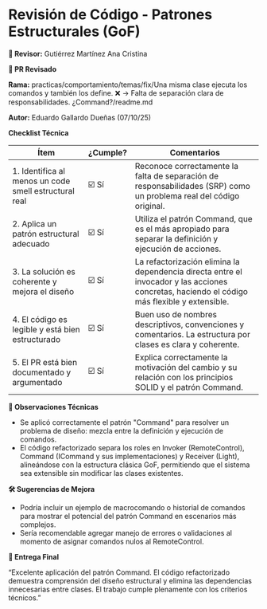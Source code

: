 # Revisión de Código - Patrones Estructurales (GoF)

**👤 Revisor:** Gutiérrez Martínez Ana Cristina 

**📌 PR Revisado**

**Rama:** practicas/comportamiento/temas/fix/Una misma clase ejecuta los comandos y también los define. ❌ → Falta de separación clara de responsabilidades. ¿Command?/readme.md

**Autor:** Eduardo Gallardo Dueñas (07/10/25)

**Checklist Técnica**

| Ítem	| ¿Cumple?	| Comentarios |
|-------|-----------|-------------|
|1. Identifica al menos un code smell estructural real	| ☑️ Sí	| Reconoce correctamente la falta de separación de responsabilidades (SRP) como un problema real del código original. |
|2. Aplica un patrón estructural adecuado	| ☑️ Sí	| Utiliza el patrón Command, que es el más apropiado para separar la definición y ejecución de acciones. |
|3. La solución es coherente y mejora el diseño	| ☑️ Sí	| La refactorización elimina la dependencia directa entre el invocador y las acciones concretas, haciendo el código más flexible y extensible. |
|4. El código es legible y está bien estructurado	| ☑️ Sí	 | Buen uso de nombres descriptivos, convenciones y comentarios. La estructura por clases es clara y coherente. |
|5. El PR está bien documentado y argumentado |	☑️  Sí	| Explica correctamente la motivación del cambio y su relación con los principios SOLID y el patrón Command. |

**🧠 Observaciones Técnicas**
- Se aplicó correctamente el patrón "Command" para resolver un problema de diseño: mezcla entre la definición y ejecución de comandos.
- El código refactorizado separa los roles en Invoker (RemoteControl), Command (ICommand y sus implementaciones) y Receiver (Light), alineándose con la estructura clásica GoF,
permitiendo que el sistema sea extensible sin modificar las clases existentes.

**🛠️ Sugerencias de Mejora**
- Podría incluir un ejemplo de macrocomando o historial de comandos para mostrar el potencial del patrón Command en escenarios más complejos.
- Sería recomendable agregar manejo de errores o validaciones al momento de asignar comandos nulos al RemoteControl.

**🎯 Entrega Final**

“Excelente aplicación del patrón Command. El código refactorizado demuestra comprensión del diseño estructural y elimina las dependencias innecesarias entre clases. 
El trabajo cumple plenamente con los criterios técnicos.”
